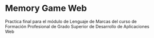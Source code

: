 # Memory Game Web
Practica final para el módulo de Lenguaje de Marcas del curso de
Formación Profesional de Grado Superior de Desarrollo de Aplicaciones Web